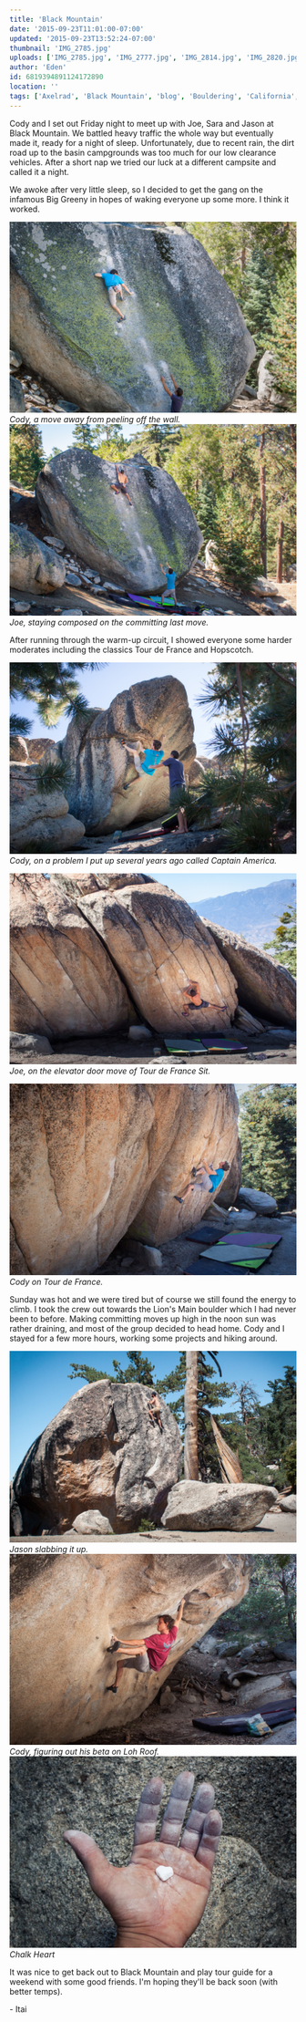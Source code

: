 ```yaml
---
title: 'Black Mountain'
date: '2015-09-23T11:01:00-07:00'
updated: '2015-09-23T13:52:24-07:00'
thumbnail: 'IMG_2785.jpg'
uploads: ['IMG_2785.jpg', 'IMG_2777.jpg', 'IMG_2814.jpg', 'IMG_2820.jpg', 'IMG_2830.jpg', 'IMG_2861-2.jpg', 'IMG_2883-2.jpg', 'IMG_2863-2.jpg']
author: 'Eden'
id: 6819394891124172890
location: ''
tags: ['Axelrad', 'Black Mountain', 'blog', 'Bouldering', 'California', 'Five Ten', 'flash', 'granite', 'highball', 'Itai']
---
```

Cody and I set out Friday night to meet up with Joe, Sara and Jason at Black Mountain. We battled heavy traffic the whole way but eventually made it, ready for a night of sleep. Unfortunately, due to recent rain, the dirt road up to the basin campgrounds was too much for our low clearance vehicles. After a short nap we tried our luck at a different campsite and called it a night.

We awoke after very little sleep, so I decided to get the gang on the infamous Big Greeny in hopes of waking everyone up some more. I think it worked.

![image alt](uploads/IMG_2785.jpg)*Cody, a move away from peeling off the wall.*![image alt](uploads/IMG_2777.jpg)*Joe, staying composed on the committing last move.*

After running through the warm-up circuit, I showed everyone some harder moderates including the classics Tour de France and Hopscotch. 

![image alt](uploads/IMG_2814.jpg)*Cody, on a problem I put up several years ago called Captain America.*

![image alt](uploads/IMG_2820.jpg)*Joe, on the elevator door move of Tour de France Sit.*

![image alt](uploads/IMG_2830.jpg)*Cody on Tour de France.*

Sunday was hot and we were tired but of course we still found the energy to climb. I took the crew out towards the Lion's Main boulder which I had never been to before. Making committing moves up high in the noon sun was rather draining, and most of the group decided to head home. Cody and I stayed for a few more hours, working some projects and hiking around.

![image alt](uploads/IMG_2861-2.jpg)*Jason slabbing it up.*![image alt](uploads/IMG_2883-2.jpg)*Cody, figuring out his beta on Loh Roof.*![image alt](uploads/IMG_2863-2.jpg)*Chalk Heart*

It was nice to get back out to Black Mountain and play tour guide for a weekend with some good friends. I'm hoping they'll be back soon (with better temps).

\- Itai
